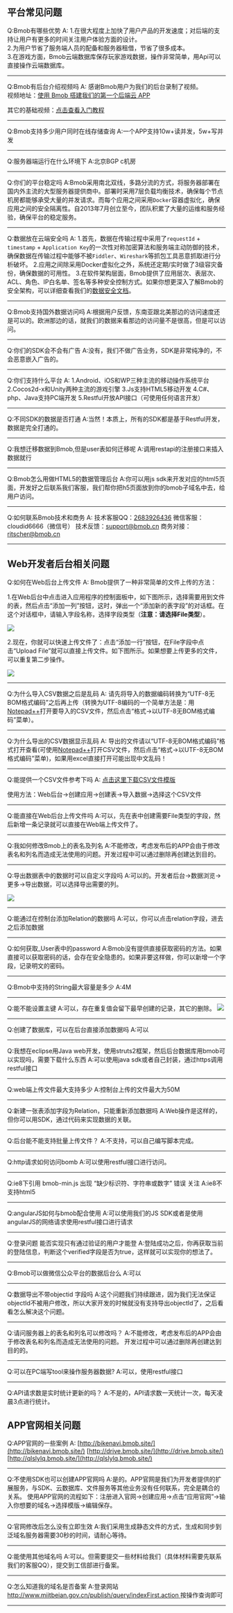 
## 平台常见问题

Q:Bmob有哪些优势
A:
1.在很大程度上加快了用户产品的开发速度；对后端的支持让用户有更多的时间关注用户体验方面的设计。   
2.为用户节省了服务端人员的配备和服务器租借，节省了很多成本。    
3.在游戏方面，Bmob云端数据库保存玩家游戏数据，操作非常简单，用Api可以直接操作云端数据库。

---

Q:Bmob有后台介绍视频吗
A:
感谢Bmob用户为我们的后台录制了视频。    
视频地址：[使用 Bmob 搭建我们的第一个后端云 APP](http://www.jikexueyuan.com/course/2208.html)

其它的基础视频：[点击查看入门教程](http://pan.baidu.com/s/1nhPkq)

---
Q:Bmob支持多少用户同时在线存储查询
A:一个APP支持10w+读并发，5w+写并发

---

Q:服务器端运行在什么环境下
A:北京BGP c机房 

---

Q:你们的平台稳定吗
A:Bmob采用南北双线，多路分流的方式，将服务器部署在国内外主流的大型服务器提供商中。部署时采用7层负载均衡技术，确保每个节点机房都能够承受大量的并发请求。而每个应用之间采用`Docker`容器虚拟化，确保应用之间的安全隔离性。自2013年7月创立至今，团队积累了大量的运维和服务经验，确保平台的稳定服务。 


---

Q:数据放在云端安全吗
A:
1.首先，数据在传输过程中采用了`requestId` + `timestamp` + `Application Key`的一次性对称加密算法和服务端主动防御的技术，确保数据在传输过程中能够不被`Fiddler`、`Wireshark`等抓包工具恶意抓取进行分析破坏。
2.应用之间除采用Docker虚拟化之外，系统还定期/实时做了3级容灾备份，确保数据的可用性。
3.在软件架构层面，Bmob提供了应用层次、表层次、ACL、角色、IP白名单、签名等多种安全控制方式。如果你想更深入了解Bmob的安全架构，可以详细查看我们的[数据安全文档](https://docs.bmob.cn/other/Other/n_datasafety/doc/index.html)。

---

Q:Bmob支持国外数据访问吗
A:根据用户反馈，东南亚跟北美那边的访问速度还是可以的。欧洲那边的话，就我们的数据来看那边的访问量不是很高，但是可以访问。

---

Q:你们的SDK会不会有广告
A:没有，我们不做广告业务，SDK是非常纯净的，不会恶意嵌入广告的。

---

Q:你们支持什么平台
A:
1.Android、iOS和WP三种主流的移动操作系统平台
2.Cocos2d-x和Unity两种主流的游戏引擎
3.Js支持HTML5移动开发
4.C#、php、Java支持PC端开发
5.Restful开放API接口（可使用任何语言开发）

---

Q:不同SDK的数据是否打通
A:当然！本质上，所有的SDK都是基于Restful开发，数据是完全打通的。

---

Q:我想迁移数据到Bmob,但是user表如何迁移呢
A:调用restapi的注册接口来插入数据就行

---

Q:Bmob怎么用做HTML5的数据管理后台
A:你可以用js sdk来开发对应的html5页面，开发好之后联系我们客服，我们帮你把h5页面放到你的bmob子域名中去，给用户访问。

---

Q:如何联系Bmob技术和商务
A:
技术客服QQ：[2683926436](http://wpa.qq.com/msgrd?v=3&uin=2683926436&site=qq&menu=yes)
微信客服：cloudid6666（微信号）
技术反馈：support@bmob.cn
商务对接：ritscher@bmob.cn

---

## Web开发者后台相关问题

Q:如何在Web后台上传文件
A:
Bmob提供了一种非常简单的文件上传的方法：

1.在Web后台中点击进入应用程序的控制面板中，如下图所示，选择需要用到文件的表，然后点击“添加一列”按钮，这时，弹出一个“添加新的表字段”的对话框。在这个对话框中，请输入字段名称，选择字段类型（**注意：请选择File类型**）。

![](image/addfile_1.png)

2.现在，你就可以快速上传文件了：点击“添加一行”按钮，在File字段中点击“Upload File”就可以直接上传文件。如下图所示。如果想要上传更多的文件，可以重复第二步操作。

![](image/addfile_2.png)

---

Q:为什么导入CSV数据之后是乱码
A:
请先将导入的数据编码转换为“UTF-8无BOM格式编码”之后再上传（转换为UTF-8编码的一个简单方法是：用[Notepad++](http://notepad-plus-plus.org/)打开要导入的CSV文件，然后点击“格式->以UTF-8无BOM格式编码”菜单）。

---

Q:为什么导出的CSV数据显示乱码
A:
导出的文件请以“UTF-8无BOM格式编码”格式打开查看(可使用[Notepad++](http://notepad-plus-plus.org/)打开CSV文件，然后点击“格式->以UTF-8无BOM格式编码”菜单)，如果用excel直接打开可能出现中文乱码！

---

Q:能提供一个CSV文件参考下吗
A:
[点击这里下载CSV文件模版](http://static.bmob.cn/new/developmentdoc/appdemo/bmobtest.csv)

使用方法：Web后台->创建应用->创建表->导入数据->选择这个CSV文件

---

Q:能直接在Web后台上传文件吗
A:可以，先在表中创建需要File类型的字段，然后新增一条记录就可以直接在Web端上传文件了。

---

Q:我如何修改Bmob上的表名及列名
A:不能修改，考虑发布后的APP会由于修改表名和列名而造成无法使用的问题。开发过程中可以通过删除再创建达到目的。

---

Q:导出数据表中的数据时可以自定义字段吗
A:可以的。开发者后台->数据浏览->更多->导出数据，可以选择导出需要的列。

![](image/export.png)

---

Q:能通过在控制台添加Relation的数据吗
A:可以，你可以点击relation字段，进去之后添加数据

---

Q:如何获取_User表中的password
A:Bmob没有提供直接获取密码的方法。如果直接可以获取密码的话，会存在安全隐患的。如果非要这样做，你可以新增一个字段，记录明文的密码。

---

Q:Bmob中支持的String最大容量是多少
A:4M

---

Q:能不能设置主键
A:可以，存在重复值会留下最早创建的记录，其它的删除。
![](image/primarykey.png)

---

Q:创建了数据库，可以在后台直接添加数据吗
A:可以

---

Q:我想在eclipse用Java web开发，使用struts2框架，然后后台数据库用bmob可以实现吗，需要下载什么东西
A:可以使用java sdk或者自己封装，通过https调用restful接口

---

Q:web端上传文件最大支持多少
A:控制台上传的文件最大为50M

---

Q:新建一张表添加字段为Relation，只能重新添加数据吗
A:Web操作是这样的，但你可以用SDK，通过代码来实现数据的关联。

---

Q:后台能不能支持批量上传文件？
A:不支持，可以自己编写脚本完成。

---

Q:http请求如何访问bomb
A:可以使用restful接口进行访问。

---

Q:ie8下引用 bmob-min.js 出现 “缺少标识符、字符串或数字” 错误
关注
A:ie8不支持html5

---

Q:angularJS如何与bmob配合使用
A:可以使用我们的JS SDK或者是使用angularJS的网络请求使用restful接口进行请求

---

Q:登录问题 能否实现只有通过验证的用户才能登
A:登陆成功之后，你再获取当前的登陆信息，判断这个verified字段是否为true，这样就可以实现你的想法了。

---

Q:Bmob可以做微信公众平台的数据后台么
A:可以

---

Q:数据导出不带objectid 字段吗
A:这个问题我们持续跟进，因为我们无法保证objectId不被用户修改，所以大家开发的时候就没有支持导出objectId了，之后看看怎么解决这个问题。

---

Q:请问服务器上的表名和列名可以修改吗？
A:不能修改，考虑发布后的APP会由于修改表名和列名而造成无法使用的问题。
开发过程中可以通过删除再创建达到目的的。

---

Q:可以在PC端写tool来操作服务器数据?
A:可以，使用restful接口

---

Q:API请求数是实时统计更新的吗？
A:不是的，API请求数一天统计一次，每天凌晨3点进行统计。

## APP官网相关问题


Q:APP官网的一些案例
A:
[http://bikenavi.bmob.site/](http://bikenavi.bmob.site/)
[http://drive.bmob.site/](http://drive.bmob.site/)
[http://qlslylq.bmob.site/](http://qlslylq.bmob.site/)

---

Q:不使用SDK也可以创建APP官网吗
A:是的。APP官网是我们为开发者提供的扩展服务，与SDK、云数据库、文件服务等其他业务没有任何联系，完全是耦合的关系。
使用APP官网的流程如下：注册进入官网->创建应用->点击“应用官网”->输入你想要的域名->选择模版->编辑保存。

---

Q:官网修改后怎么没有立即生效
A:我们采用生成静态文件的方式，生成和同步到泛域名服务器需要30秒的时间，请耐心等待。

---

Q:能使用其他域名吗
A:可以。但需要提交一些材料给我们（具体材料需要先联系我们的客服QQ），提交到工信部进行备案。

---

Q:怎么知道我的域名是否备案
A:登录网站 [http://www.miitbeian.gov.cn/publish/query/indexFirst.action ](http://www.miitbeian.gov.cn/publish/query/indexFirst.action ) 按操作查询即可

---

